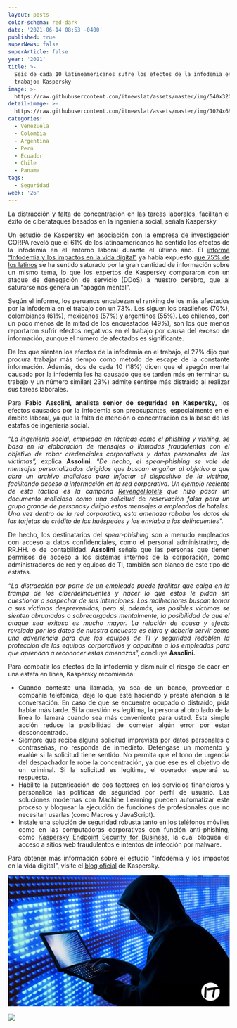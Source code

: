```yaml
---
layout: posts
color-schema: red-dark
date: '2021-06-14 08:53 -0400'
published: true
superNews: false
superArticle: false
year: '2021'
title: >-
  Seis de cada 10 latinoamericanos sufre los efectos de la infodemia en el
  trabajo: Kaspersky
image: >-
  https://raw.githubusercontent.com/itnewslat/assets/master/img/540x320/Ataque-Hacker-P.jpg
detail-image: >-
  https://raw.githubusercontent.com/itnewslat/assets/master/img/1024x680/Ataque-Hacker-G.jpg
categories:
  - Venezuela
  - Colombia
  - Argentina
  - Perú
  - Ecuador
  - Chile
  - Panama
tags:
  - Seguridad
week: '26'
---
```

<p style="text-align: justify;">La distracción y falta de concentración en las tareas laborales, facilitan el éxito de ciberataques basados en la ingenieria social, señala Kaspersky</p>
<p style="text-align: justify;">Un estudio de Kaspersky en asociación con la empresa de investigación CORPA reveló que el 61% de los latinoamericanos ha sentido los efectos de la infodemia en el entorno laboral durante el último año. El <a href="https://latam.kaspersky.com/blog/investigacion-la-infodemia-y-su-impacto-en-la-vida-digital/21992/">informe “Infodemia y los impactos en la vida digital”</a> ya había expuesto <a href="https://latam.kaspersky.com/blog/efecto-infodemia-el-exceso-de-informacion-durante-la-pandemia-ha-generado-la-sobrecarga-y-el-apagon-mental/21944/">que 75% de los latinos</a> se ha sentido saturado por la gran cantidad de información sobre un mismo tema, lo que los expertos de Kaspersky compararon con un ataque de denegación de servicio (DDoS) a nuestro cerebro, que al saturarse nos genera un “apagón mental”.</p>
<p style="text-align: justify;">Según el informe, los peruanos encabezan el ranking de los más afectados por la infodemia en el trabajo con un 73%. Les siguen los brasileños (70%), colombianos (61%), mexicanos (57%) y argentinos (55%). Los chilenos, con un poco menos de la mitad de los encuestados (49%), son los que menos reportaron sufrir efectos negativos en el trabajo por causa del exceso de información, aunque el número de afectados es significante.</p>
<p style="text-align: justify;">De los que sienten los efectos de la infodemia en el trabajo, el 27% dijo que procura trabajar más tiempo como método de escape de la constante información. Además, dos de cada 10 (18%) dicen que el apagón mental causado por la infodemia les ha causado que se tarden más en terminar su trabajo y un número similar( 23%) admite sentirse más distraído al realizar sus tareas laborales.</p>
<p style="text-align: justify;">Para <strong>Fabio Assolini, analista senior de seguridad en Kaspersky,</strong> los efectos causados por la infodemia son preocupantes, especialmente en el ámbito laboral, ya que la falta de atención o concentración es la base de las estafas de ingeniería social.</p>
<p style="text-align: justify;"><em>“La ingeniería social, empleada en tácticas como el phishing y vishing, se basa en la elaboración de mensajes o llamadas fraudulentas con el objetivo de robar credenciales corporativas y datos personales de las víctimas”, </em>explica <strong>Assolini</strong>. “<em>De hecho, el spear-phishing se vale de mensajes personalizados dirigidos que buscan engañar al objetivo a que abra un archivo malicioso para infectar el dispositivo de la víctima, facilitando acceso a información en la red corporativa. Un ejemplo reciente de esta táctica es la campaña </em><a href="https://latam.kaspersky.com/about/press-releases/2019_kaspersky-descubre-campana-de-malware-dirigida-al-sector-hotelero-para-robar-datos-de-tarjetas-de-credito"><em>RevengeHotels</em></a><em> que hizo pasar un documento malicioso como una solicitud </em>de <em>reservación falsa para un grupo grande de personas</em><em>y dirigió estos mensajes a empleados de hoteles. Una vez dentro de la red corporativa, esta amenaza robaba los datos de las tarjetas de crédito de los huéspedes y los enviaba a los delincuentes".</em></p>
<p style="text-align: justify;">De hecho, los destinatarios del <em>spear-phishing</em> son a menudo empleados con acceso a datos confidenciales, como el personal administrativo, de RR.HH. o de contabilidad. <strong>Assolini </strong>señala que las personas que tienen permisos de acceso a los sistemas internos de la corporación, como administradores de red y equipos de TI, también son blanco de este tipo de estafas.</p>
<p style="text-align: justify;"><em>“La distracción por parte de un empleado puede facilitar que caiga en la trampa de los ciberdelincuentes y hacer lo que estos le pidan sin cuestionar o sospechar de sus intenciones. Los malhechores buscan tomar a sus víctimas desprevenidas, pero si, además, las posibles víctimas se sienten abrumadas o sobrecargadas mentalmente, la posibilidad de que el ataque sea exitoso es mucho mayor. La relación de causa y efecto revelada por los datos de nuestra encuesta es clara y debería servir como una advertencia para que los equipos de TI y seguridad redoblen la protección de los equipos corporativos y capaciten a los empleados para que aprendan a reconocer estas amenazas</em>”, concluye <strong>Assolini.</strong></p>
<p style="text-align: justify;">Para combatir los efectos de la infodemia y disminuir el riesgo de caer en una estafa en línea, Kaspersky recomienda:</p>

<ul style="text-align: justify;">
	<li>Cuando conteste una llamada, ya sea de un banco, proveedor o compañía telefónica, deje lo que esté haciendo y preste atención a la conversación. En caso de que se encuentre ocupado o distraído, pida hablar más tarde. Si la cuestión es legítima, la persona al otro lado de la línea lo llamará cuando sea más conveniente para usted. Esta simple acción reduce la posibilidad de cometer algún error por estar desconcentrado.</li>
	<li>Siempre que reciba alguna solicitud imprevista por datos personales o contraseñas, no responda de inmediato. Deténgase un momento y evalúe si la solicitud tiene sentido. No permita que el tono de urgencia del despachador le robe la concentración, ya que ese es el objetivo de un criminal. Si la solicitud es legítima, el operador esperará su respuesta.</li>
	<li>Habilite la autenticación de dos factores en los servicios financieros y personalice las políticas de seguridad por perfil de usuario. Las soluciones modernas con Machine Learning pueden automatizar este proceso y bloquear la ejecución de funciones de profesionales que no necesitan usarlas (como Macros y JavaScript).</li>
	<li>Instale una solución de seguridad robusta tanto en los teléfonos móviles como en las computadoras corporativas con función anti-phishing, como <a href="https://latam.kaspersky.com/enterprise-security/endpoint">Kaspersky Endpoint Security for Business</a>, la cual bloquea el acceso a sitios web fraudulentos e intentos de infección por malware.</li>
</ul>
<p style="text-align: justify;">Para obtener más información sobre el estudio "Infodemia y los impactos en la vida digital", visite el <a href="https://latam.kaspersky.com/blog/">blog oficial</a> de Kaspersky.</p>

![](https://raw.githubusercontent.com/itnewslat/assets/master/img/540x320/Ataque-Hacker-P.jpg)

<img src="https://tracker.metricool.com/c3po.jpg?hash=56f88a41e39ab42c063cc51676587a04"/>
